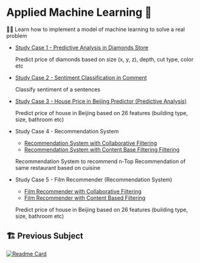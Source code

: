 # Applied Machine Learning 🏢

👨‍💻 Learn how to implement a model of machine learning to solve a real problem

* [Study Case 1 - Predictive Analysis in Diamonds Store](https://github.com/manabil/Applied_Machine_Learning/blob/main/(Study%20Case%20I)%20Predictive_Analytics.ipynb)

  Predict price of diamonds based on size (x, y, z), depth, cut type, color etc
  
* [Study Case 2 - Sentiment Classification in Comment](https://github.com/manabil/Applied_Machine_Learning/blob/main/(Study%20Case%20II)%20Sentiment%20Analysis%20PyTorch.ipynb)

  Classify sentiment of a sentences 
  
* [Study Case 3 - House Price in Beijing Predictor (Predictive Analysis)](https://github.com/manabil/Applied_Machine_Learning/tree/main/(Study%20Case%20III)%20House%20Price%20in%20Beijing%20Predictor)

  Predict price of house in Beijing based on 26 features (building type, size, bathroom etc)
  
* Study Case 4 - Recommendation System
  * [Recommendation System with Collaborative Filtering](https://github.com/manabil/Applied_Machine_Learning/blob/main/(Study%20Case%20IV)%20Recommendation%20System/Recommendation%20System%20(Collaborative%20Filtering).ipynb)
  * [Recommendation System with Content Base Filtering Filtering](https://github.com/manabil/Applied_Machine_Learning/blob/main/(Study%20Case%20IV)%20Recommendation%20System/Recommendation%20System%20(Content%20Based%20Filtering).ipynb)

  Recommendation System to recommend n-Top Recommendation of same restaurant based on cuisine
  
* Study Case 5 - Film Recommender (Recommendation System)
  * [Film Recommender with Collaborative Filtering](https://github.com/manabil/Applied_Machine_Learning/blob/main/(Study%20Case%20V)%20Film%20Recommendation%20System/Film%20Recommender.ipynb)
  * [Film Recommender with Content Based Filtering](https://github.com/manabil/Applied_Machine_Learning/blob/main/(Study%20Case%20V)%20Film%20Recommendation%20System/Film%20Recommender.ipynb)

  Predict price of house in Beijing based on 26 features (building type, size, bathroom etc)

## 🏗 Previous Subject
[![Readme Card](https://github-readme-stats.vercel.app/api/pin/?username=manabil&repo=Machine_Learning_Intermediate&show_owner=true&theme=tokyonight&bg_color=151515&title_color=fb8c00&text_color=ffffff&icon_color=39d353&border_color=151515)](https://github.com/manabil/Machine_Learning_Intermediate)
</br>

